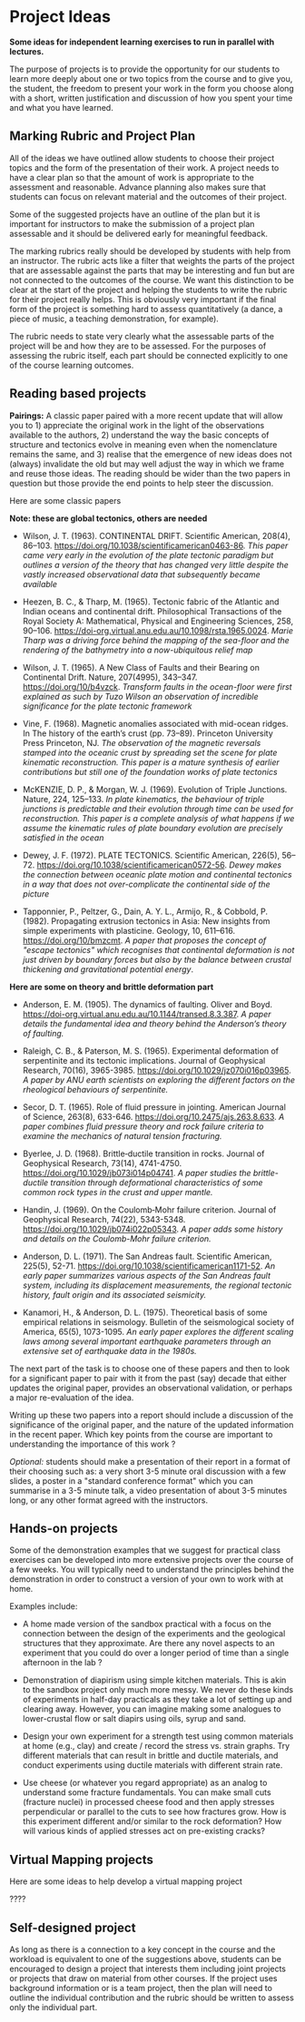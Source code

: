 # Project Ideas

**Some ideas for independent learning exercises to run in parallel with lectures.**

The purpose of projects is to provide the opportunity for our students to learn more deeply about one or two topics from the course and to give you, the student, the freedom to present your work in the form you choose along with a short, written justification and discussion of how you spent your time and what you have learned.

## Marking Rubric and Project Plan

All of the ideas we have outlined allow students to choose their project topics and the form of the presentation of their work. A project needs to have a clear plan so that the amount of work is appropriate to the assessment and reasonable. Advance planning also makes sure that students can focus on relevant material and the outcomes of their project. 

Some of the suggested projects have an outline of the plan but it is important for instructors to make the submission of a project plan assessable and it should be delivered early for meaningful feedback.

The marking rubrics really should be developed by students with help from an instructor. The rubric acts like a filter that weights the parts of the project that are assessable against the parts that may be interesting and fun but are not connected to the outcomes of the course. We want this distinction to be clear at the start of the project and helping the students to write the rubric for their project really helps. This is obviously very important if the final form of the project is something hard to assess quantitatively (a dance, a piece of music, a teaching demonstration, for example).

The rubric needs to state very clearly what the assessable parts of the project will be and how they are to be assessed. For the purposes of assessing the rubric itself, each part should be connected explicitly to one of the course learning outcomes. 


## Reading based projects

**Pairings:** A classic paper paired with a more recent update that will allow you to 1) appreciate the original work in the light of the observations available to the authors, 2) understand the way the basic concepts of structure and tectonics evolve in meaning even when the nomenclature remains the same, and 3) realise that the emergence of new ideas does not (always) invalidate the old but may well adjust the way in which we frame and reuse those ideas. The reading should be wider than the two papers in question but those provide the end points to help steer the discussion. 

Here are some classic papers 

**Note: these are global tectonics, others are needed**

- Wilson, J. T. (1963). CONTINENTAL DRIFT. Scientific American, 208(4), 86–103. https://doi.org/10.1038/scientificamerican0463-86. *This paper came very early in the evolution of the plate tectonic paradigm but outlines a version of the theory that has changed very little despite the vastly increased observational data that subsequently became available*

- Heezen, B. C., & Tharp, M. (1965). Tectonic fabric of the Atlantic and Indian oceans and continental drift. Philosophical Transactions of the Royal Society A: Mathematical, Physical and Engineering Sciences, 258, 90–106. https://doi-org.virtual.anu.edu.au/10.1098/rsta.1965.0024. *Marie Tharp was a driving force
behind the mapping of the sea-floor and the rendering of the bathymetry into a now-ubiquitous relief map*

- Wilson, J. T. (1965). A New Class of Faults and their Bearing on Continental Drift. Nature, 207(4995), 343–347. https://doi.org/10/b4vzck. *Transform faults in the ocean-floor were first explained as such by Tuzo Wilson an observation of incredible significance for the plate tectonic framework*

- Vine, F. (1968). Magnetic anomalies associated with mid-ocean ridges. In The history of the earth’s crust (pp. 73–89). Princeton University Press Princeton, NJ. *The observation of the magnetic reversals stamped into the oceanic crust by spreading set the scene for plate kinematic reconstruction. This paper is a mature synthesis of earlier contributions but still one of the foundation works of plate tectonics*

- McKENZIE, D. P., & Morgan, W. J. (1969). Evolution of Triple Junctions. Nature, 224, 125–133. *In plate kinematics, the behaviour of triple junctions is predictable and their evolution through time can be used for reconstruction. This paper is a complete analysis of what happens if we assume the kinematic rules of plate boundary evolution are precisely satisfied in the ocean*

- Dewey, J. F. (1972). PLATE TECTONICS. Scientific American, 226(5), 56–72. https://doi.org/10.1038/scientificamerican0572-56. *Dewey makes the connection between oceanic plate motion and continental tectonics in a way that does not over-complicate the continental side of the picture*

- Tapponnier, P., Peltzer, G., Dain, A. Y. L., Armijo, R., & Cobbold, P. (1982). Propagating extrusion tectonics in Asia: New insights from simple experiments with plasticine. Geology, 10, 611–616. https://doi.org/10/bmzcmt. *A paper that proposes the concept of "escape tectonics" which recognises that continental deformation is not just driven by boundary forces but also by the balance between crustal thickening and gravitational potential energy*.

**Here are some on theory and brittle deformation part**

- Anderson, E. M. (1905). The dynamics of faulting. Oliver and Boyd. https://doi-org.virtual.anu.edu.au/10.1144/transed.8.3.387. *A paper details the fundamental idea and theory behind the Anderson’s theory of faulting.*

- Raleigh, C. B., & Paterson, M. S. (1965). Experimental deformation of serpentinite and its tectonic implications. Journal of Geophysical Research, 70(16), 3965-3985. https://doi.org/10.1029/jz070i016p03965. *A paper by ANU earth scientists on exploring the different factors on the rheological behaviours of serpentinite.*

- Secor, D. T. (1965). Role of fluid pressure in jointing. American Journal of Science, 263(8), 633-646. https://doi.org/10.2475/ajs.263.8.633. *A paper combines fluid pressure theory and rock failure criteria to examine the mechanics of natural tension fracturing.* 

- Byerlee, J. D. (1968). Brittle‐ductile transition in rocks. Journal of Geophysical Research, 73(14), 4741-4750. https://doi.org/10.1029/jb073i014p04741. *A paper studies the brittle-ductile transition through deformational characteristics of some common rock types in the crust and upper mantle.* 

- Handin, J. (1969). On the Coulomb‐Mohr failure criterion. Journal of Geophysical Research, 74(22), 5343-5348. https://doi.org/10.1029/jb074i022p05343. *A paper adds some history and details on the Coulomb-Mohr failure criterion.* 

- Anderson, D. L. (1971). The San Andreas fault. Scientific American, 225(5), 52-71. https://doi.org/10.1038/scientificamerican1171-52. *An early paper summarizes various aspects of the San Andreas fault system, including its displacement measurements, the regional tectonic history, fault origin and its associated seismicity.* 

- Kanamori, H., & Anderson, D. L. (1975). Theoretical basis of some empirical relations in seismology. Bulletin of the seismological society of America, 65(5), 1073-1095. *An early paper explores the different scaling laws among several important earthquake parameters through an extensive set of earthquake data in the 1980s.* 


The next part of the task is to choose one of these papers and then to look for a significant paper to pair with it from the past (say) decade that either updates the original paper, provides an observational validation, or perhaps a major re-evaluation of the idea. 

Writing up these two papers into a report should include a discussion of the significance of the original paper, and the nature of the updated information in the recent paper. Which key points from the course are important to understanding the importance of this work ?

*Optional:* students should make a presentation of their report in a format of their choosing such as: a very short 3-5 minute oral discussion with a few slides, a poster in a "standard conference format" which you can summarise in a 3-5 minute talk, a video presentation of about 3-5 minutes long, or any other format agreed with the instructors.

## Hands-on projects

Some of the demonstration examples that we suggest for practical class exercises can be developed into more extensive projects over the course of a few weeks. You will typically need to understand the principles behind the demonstration in order to construct a version of your own to work with at home. 

Examples include:

- A home made version of the sandbox practical with a focus on the connection between the design of the experiments and the geological structures that they approximate. Are there any novel aspects to an experiment that you could do over a longer period of time than a single afternoon in the lab ? 

- Demonstration of diapirism using simple kitchen materials. This is akin to the sandbox project only much more messy. We never do these kinds of experiments in half-day practicals as they take a lot of setting up and clearing away. However, you can imagine making some analogues to lower-crustal flow or salt diapirs using oils, syrup and sand. 

- Design your own experiment for a strength test using common materials at home (e.g., clay) and create / record the stress vs. strain graphs. Try different materials that can result in brittle and ductile materials, and conduct experiments using ductile materials with different strain rate.  

- Use cheese (or whatever you regard appropriate) as an analog to understand some fracture fundamentals. You can make small cuts (fracture nuclei) in processed cheese food and then apply stresses perpendicular or parallel to the cuts to see how fractures grow. How is this experiment different and/or similar to the rock deformation? How will various kinds of applied stresses act on pre-existing cracks?

## Virtual Mapping  projects

Here are some ideas to help develop a virtual mapping project 

????

## Self-designed project

As long as there is a connection to a key concept in the course and the workload is equivalent to one of the suggestions above, students can be encouraged to design a project that interests them including joint projects or projects that draw on material from other courses. If the project uses background information or is a team project, then the plan will need to outline the individual contribution and the rubric should be written to assess only the individual part. 
